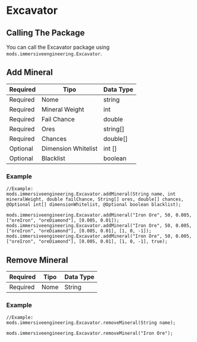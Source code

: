 # Excavator

## Calling The Package
You can call the Excavator package using `mods.immersiveengineering.Excavator`.

## Add Mineral

| Required | Tipo                | Data Type |
| -------- | ------------------- | --------- |
| Required | Nome                | string    |
| Required | Mineral Weight      | int       |
| Required | Fail Chance         | double    |
| Required | Ores                | string[]  |
| Required | Chances             | double[]  |
| Optional | Dimension Whitelist | int    [] |
| Optional | Blacklist           | boolean   |

### Example
```zenscript
//Example:
mods.immersiveengineering.Excavator.addMineral(String name, int mineralWeight, double failChance, String[] ores, double[] chances, @Optional int[] dimensionWhitelist, @Optional boolean blacklist);

mods.immersiveengineering.Excavator.addMineral("Iron Ore", 50, 0.005, ["oreIron", "oreDiamond"], [0.005, 0.01]);
mods.immersiveengineering.Excavator.addMineral("Iron Ore", 50, 0.005, ["oreIron", "oreDiamond"], [0.005, 0.01], [1, 0, -1]);
mods.immersiveengineering.Excavator.addMineral("Iron Ore", 50, 0.005, ["oreIron", "oreDiamond"], [0.005, 0.01], [1, 0, -1], true);
```



## Remove Mineral

| Required | Tipo | Data Type |
| -------- | ---- | --------- |
| Required | Nome | String    |

### Example
```zenscript
//Example:
mods.immersiveengineering.Excavator.removeMineral(String name);

mods.immersiveengineering.Excavator.removeMineral("Iron Ore");
```